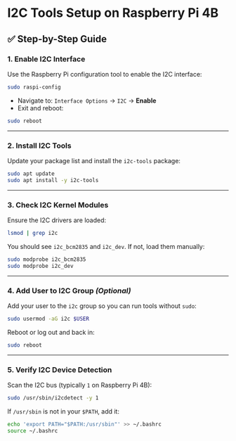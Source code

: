 # I2C Tools Setup on Raspberry Pi 4B

## ✅ Step-by-Step Guide

### 1. Enable I2C Interface
Use the Raspberry Pi configuration tool to enable the I2C interface:

```bash
sudo raspi-config
```
- Navigate to: `Interface Options` → `I2C` → **Enable**
- Exit and reboot:

```bash
sudo reboot
```

---

### 2. Install I2C Tools
Update your package list and install the `i2c-tools` package:

```bash
sudo apt update
sudo apt install -y i2c-tools
```

---

### 3. Check I2C Kernel Modules
Ensure the I2C drivers are loaded:

```bash
lsmod | grep i2c
```
You should see `i2c_bcm2835` and `i2c_dev`. If not, load them manually:

```bash
sudo modprobe i2c_bcm2835
sudo modprobe i2c_dev
```

---

### 4. Add User to I2C Group *(Optional)*
Add your user to the `i2c` group so you can run tools without `sudo`:

```bash
sudo usermod -aG i2c $USER
```
Reboot or log out and back in:

```bash
sudo reboot
```

---

### 5. Verify I2C Device Detection
Scan the I2C bus (typically `1` on Raspberry Pi 4B):

```bash
sudo /usr/sbin/i2cdetect -y 1
```

If `/usr/sbin` is not in your `$PATH`, add it:

```bash
echo 'export PATH="$PATH:/usr/sbin"' >> ~/.bashrc
source ~/.bashrc
```
